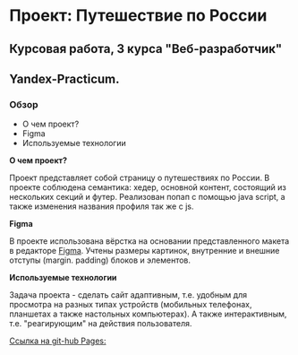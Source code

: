 # Проект: Путешествие по России
## Курсовая работа, 3 курса "Веб-разработчик"
## Yandex-Practicum.

### Обзор
* О чем проект?
* Figma
* Используемые технологии

**О чем проект?**

Проект представляет собой страницу о путешествиях по России.
В проекте соблюдена семантика: хедер, основной контент, состоящий из нескольких
секций и футер. Реализован попап c помощью java script, а также изменения
названия профиля так же с js.

**Figma**

В проекте использована вёрстка на основании представленного макета в редакторе
[Figma](www.figma.com/). Учтены размеры картинок, внутренние и внешние отступы
(margin. padding) блоков и элементов.


**Используемые технологии**

Задача проекта - сделать сайт адаптивным, т.е. удобным для просмотра на
разных типах устройств (мобильных телефонах, планшетах а также настольных
компьютерах). А также интерактивным, т.е. "реагирующим" на действия
пользователя.

[Ссылка на git-hub Pages:](https://rip-savage.github.io/mesto/)
